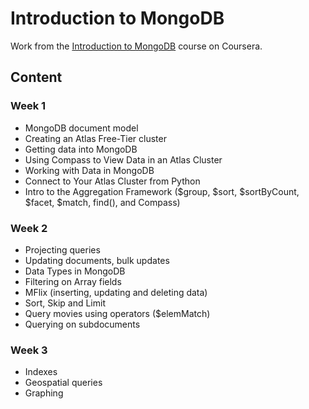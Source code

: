 # Introduction to MongoDB

Work from the [Introduction to MongoDB](https://www.coursera.org/learn/introduction-mongodb) course on Coursera.

## Content

### Week 1

- MongoDB document model
- Creating an Atlas Free-Tier cluster
- Getting data into MongoDB
- Using Compass to View Data in an Atlas Cluster
- Working with Data in MongoDB
- Connect to Your Atlas Cluster from Python
- Intro to the Aggregation Framework ($group, $sort, $sortByCount, $facet, $match, find(), and Compass)

### Week 2

 - Projecting queries
 - Updating documents, bulk updates
 - Data Types in MongoDB
 - Filtering on Array fields
 - MFlix (inserting, updating and deleting data)
 - Sort, Skip and Limit
 - Query movies using operators ($elemMatch)
 - Querying on subdocuments
 
 ### Week 3
 
  - Indexes
  - Geospatial queries
  - Graphing

